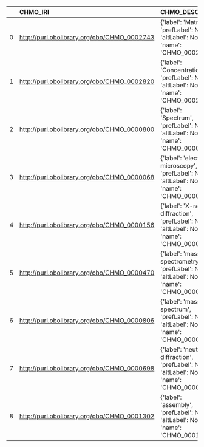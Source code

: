 |    | CHMO_IRI                                    | CHMO_DESC                                                                                     | EDAM_IRI                               | EDAM_DESC                        |
|---:|:--------------------------------------------|:----------------------------------------------------------------------------------------------|:---------------------------------------|:---------------------------------|
|  0 | http://purl.obolibrary.org/obo/CHMO_0002743 | {'label': 'Matrix', 'prefLabel': None, 'altLabel': None, 'name': 'CHMO_0002743'}              | http://edamontology.org/data_2082      | {'label': 'Matrix'}              |
|  1 | http://purl.obolibrary.org/obo/CHMO_0002820 | {'label': 'Concentration', 'prefLabel': None, 'altLabel': None, 'name': 'CHMO_0002820'}       | http://edamontology.org/data_2140      | {'label': 'Concentration'}       |
|  2 | http://purl.obolibrary.org/obo/CHMO_0000800 | {'label': 'Spectrum', 'prefLabel': None, 'altLabel': None, 'name': 'CHMO_0000800'}            | http://edamontology.org/data_3483      | {'label': 'Spectrum'}            |
|  3 | http://purl.obolibrary.org/obo/CHMO_0000068 | {'label': 'electron microscopy', 'prefLabel': None, 'altLabel': None, 'name': 'CHMO_0000068'} | http://edamontology.org/topic_0611     | {'label': 'electron microscopy'} |
|  4 | http://purl.obolibrary.org/obo/CHMO_0000156 | {'label': 'X-ray diffraction', 'prefLabel': None, 'altLabel': None, 'name': 'CHMO_0000156'}   | http://edamontology.org/topic_2828     | {'label': 'X-ray diffraction'}   |
|  5 | http://purl.obolibrary.org/obo/CHMO_0000470 | {'label': 'mass spectrometry', 'prefLabel': None, 'altLabel': None, 'name': 'CHMO_0000470'}   | http://edamontology.org/topic_0134     | {'label': 'mass spectrometry'}   |
|  6 | http://purl.obolibrary.org/obo/CHMO_0000806 | {'label': 'mass spectrum', 'prefLabel': None, 'altLabel': None, 'name': 'CHMO_0000806'}       | http://edamontology.org/data_0943      | {'label': 'mass spectrum'}       |
|  7 | http://purl.obolibrary.org/obo/CHMO_0000698 | {'label': 'neutron diffraction', 'prefLabel': None, 'altLabel': None, 'name': 'CHMO_0000698'} | http://edamontology.org/topic_3448     | {'label': 'neutron diffraction'} |
|  8 | http://purl.obolibrary.org/obo/CHMO_0001302 | {'label': 'assembly', 'prefLabel': None, 'altLabel': None, 'name': 'CHMO_0001302'}            | http://edamontology.org/operation_3433 | {'label': 'assembly'}            |